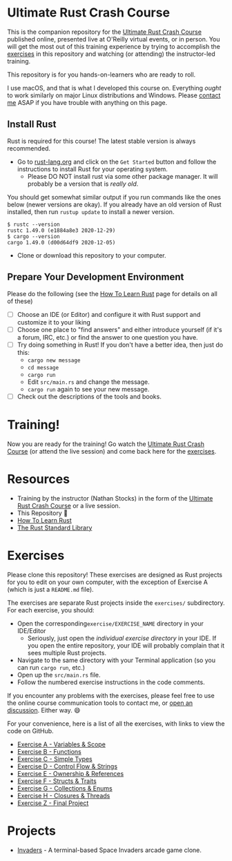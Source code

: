# Ultimate Rust Crash Course

This is the companion repository for the [Ultimate Rust Crash Course] published online, presented
live at O'Reilly virtual events, or in person.  You will get the most out of this training 
experience by trying to accomplish the [exercises] in this repository and watching (or attending)
the instructor-led training.

This repository is for you hands-on-learners who are ready to roll.

I use macOS, and that is what I developed this course on.  Everything _ought_ to work similarly on
major Linux distributions and Windows. Please [contact me](mailto:nathan.stocks@gmail.com) ASAP if you have trouble with anything on this page.

## Install Rust

Rust is required for this course!  The latest stable version is always recommended.

- Go to [rust-lang.org](https://rust-lang.org) and click on the `Get Started`
   button and follow the instructions to install Rust for your operating system.
   - Please DO NOT install rust via some other package manager.  It will probably be a version that is _really old_.

You should get somewhat similar output if you run commands like the ones below (newer versions are okay).  If you 
already have an old version of Rust installed, then run `rustup update` to install a newer version.

```shell
$ rustc --version
rustc 1.49.0 (e1884a8e3 2020-12-29)
$ cargo --version
cargo 1.49.0 (d00d64df9 2020-12-05)
```

- Clone or download this repository to your computer.

## Prepare Your Development Environment

Please do the following (see the [How To Learn Rust](https://github.com/CleanCut/ultimate_rust_crash_course/blob/master/HowToLearnRust.md)
page for details on all of these)
- [ ] Choose an IDE (or Editor) and configure it with Rust support and customize it to your liking
- [ ] Choose one place to "find answers" and either introduce yourself (if it's a forum, IRC, etc.) or find the answer
      to one question you have.
- [ ] Try doing something in Rust!  If you don't have a better idea, then just do this:
  - `cargo new message`
  - `cd message`
  - `cargo run`
  - Edit `src/main.rs` and change the message.
  - `cargo run` again to see your new message.
- [ ] Check out the descriptions of the tools and books.

# Training!

Now you are ready for the training!  Go watch the [Ultimate Rust Crash Course] (or attend the live
session) and come back here for the [exercises].

# Resources

- Training by the instructor (Nathan Stocks) in the form of the [Ultimate Rust Crash Course] or a
  live session.
- This Repository :tada:
- [How To Learn Rust](https://github.com/CleanCut/rust_a_crash_course/blob/master/HowToLearnRust.md)
- [The Rust Standard Library](https://doc.rust-lang.org/std/)

# Exercises

Please clone this repository! These exercises are designed as Rust projects for you to edit on your
own computer, with the exception of Exercise A (which is just a `README.md` file).

The exercises are separate Rust projects inside the `exercises/` subdirectory.  For each exercise,
you should:
- Open the corresponding`exercise/EXERCISE_NAME` directory in your IDE/Editor
  - Seriously, just open the _individual exercise directory_ in your IDE. If you open the entire repository, your IDE will probably complain that it sees multiple Rust projects.
- Navigate to the same directory with your Terminal application (so you can run `cargo run`, etc.)
- Open up the `src/main.rs` file.
- Follow the numbered exercise instructions in the code comments.

If you encounter any problems with the exercises, please feel free to use the online course
communication tools to contact me, or [open an discussion]. Either way. 😄

For your convenience, here is a list of all the exercises, with links to view the code on GitHub.

- [Exercise A - Variables & Scope](https://github.com/CleanCut/ultimate_rust_crash_course/tree/master/exercise/a_variables)
- [Exercise B - Functions](https://github.com/CleanCut/ultimate_rust_crash_course/tree/master/exercise/b_functions)
- [Exercise C - Simple Types](https://github.com/CleanCut/ultimate_rust_crash_course/tree/master/exercise/c_simple_types)
- [Exercise D - Control Flow & Strings](https://github.com/CleanCut/ultimate_rust_crash_course/tree/master/exercise/d_control_flow_strings)
- [Exercise E - Ownership & References](https://github.com/CleanCut/ultimate_rust_crash_course/tree/master/exercise/e_ownership_references)
- [Exercise F - Structs & Traits](https://github.com/CleanCut/ultimate_rust_crash_course/tree/master/exercise/f_structs_traits)
- [Exercise G - Collections & Enums](https://github.com/CleanCut/ultimate_rust_crash_course/tree/master/exercise/g_collections_enums)
- [Exercise H - Closures & Threads](https://github.com/CleanCut/ultimate_rust_crash_course/tree/master/exercise/h_closures_threads)
- [Exercise Z - Final Project](https://github.com/CleanCut/ultimate_rust_crash_course/tree/master/exercise/z_final_project)

# Projects

- [Invaders](https://github.com/CleanCut/invaders) - A terminal-based Space Invaders arcade game clone.


[exercises]: https://github.com/CleanCut/ultimate_rust_crash_course#exercises
[open an discussion]: https://github.com/CleanCut/rust_programming/discussions/new
[Ultimate Rust Crash Course]: https://agileperception.com/ultimate_rust_crash_course
